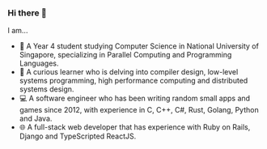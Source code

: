 ### Hi there 👋

I am...

- 📖 A Year 4 student studying Computer Science in National University of Singapore, specializing in Parallel Computing and Programming Languages.
- 🌱 A curious learner who is delving into compiler design, low-level systems programming, high performance computing and distributed systems design.
- 💻 A software engineer who has been writing random small apps and games since 2012, with experience in C, C++, C#, Rust, Golang, Python and Java.
- 🌐 A full-stack web developer that has experience with Ruby on Rails, Django and TypeScripted ReactJS.
